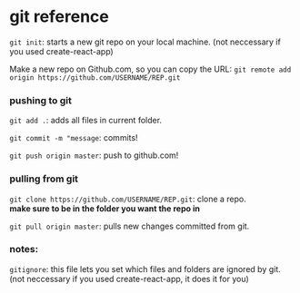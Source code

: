 # git reference

`git init`: starts a new git repo on your local machine.
(not neccessary if you used create-react-app)

Make a new repo on Github.com, so you can copy the URL: 
`git remote add origin https://github.com/USERNAME/REP.git`

### pushing to git

`git add .`: adds all files in current folder.

`git commit -m "message`: commits!

`git push origin master`: push to github.com!

### pulling from git

`git clone https://github.com/USERNAME/REP.git`: clone a repo.\
**make sure to be in the folder you want the repo in**

`git pull origin master`: pulls new changes committed from git.

### notes:

`gitignore`: this file lets you set which files and folders are ignored by git.
(not neccessary if you used create-react-app, it does it for you)
